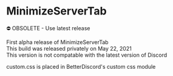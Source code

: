 # MinimizeServerTab
⛔️ OBSOLETE - Use latest release

First alpha release of MinimizeServerTab
<br> This build was released privately on May 22, 2021
<br> This version is not compatable with the latest version of Discord

custom.css is placed in BetterDiscord's custom css module
